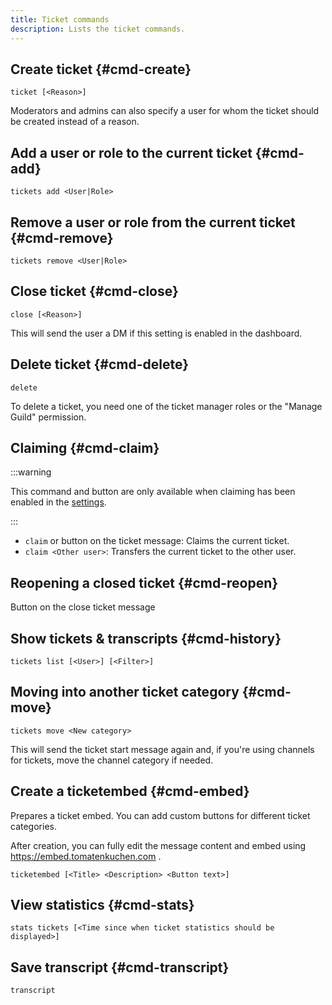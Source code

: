 ```yaml
---
title: Ticket commands
description: Lists the ticket commands.
---
```


## Create ticket {#cmd-create}

`ticket [<Reason>]`

Moderators and admins can also specify a user for whom the ticket should be created instead of a reason.

## Add a user or role to the current ticket {#cmd-add}

`tickets add <User|Role>`

## Remove a user or role from the current ticket {#cmd-remove}

`tickets remove <User|Role>`

## Close ticket {#cmd-close}

`close [<Reason>]`

This will send the user a DM if this setting is enabled in the dashboard.

## Delete ticket {#cmd-delete}

`delete`

To delete a ticket, you need one of the ticket manager roles or the "Manage Guild" permission.

## Claiming {#cmd-claim}

:::warning

This command and button are only available when claiming has been enabled in the [settings](/tickets/claiming).

:::

- `claim` or button on the ticket message: Claims the current ticket.
- `claim <Other user>`: Transfers the current ticket to the other user.

## Reopening a closed ticket {#cmd-reopen}

Button on the close ticket message

## Show tickets & transcripts {#cmd-history}

`tickets list [<User>] [<Filter>]`

## Moving into another ticket category {#cmd-move}

`tickets move <New category>`

This will send the ticket start message again and, if you're using channels for tickets, move the channel category if needed.

## Create a ticketembed {#cmd-embed}

Prepares a ticket embed. You can add custom buttons for different ticket categories.

After creation, you can fully edit the message content and embed using https://embed.tomatenkuchen.com .

`ticketembed [<Title> <Description> <Button text>]`

## View statistics {#cmd-stats}

`stats tickets [<Time since when ticket statistics should be displayed>]`

## Save transcript {#cmd-transcript}

`transcript`
